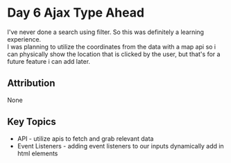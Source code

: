 # Day 6 Ajax Type Ahead

I've never done a search using filter. So this was definitely a learning experience.  
I was planning to utilize the coordinates from the data with a map api so i can physically show the location that is clicked by the user, but that's for a future feature i can add later.

## Attribution

None

## Key Topics

* API - utilize apis to fetch and grab relevant data
* Event Listeners - adding event listeners to our inputs dynamically add in html elements
